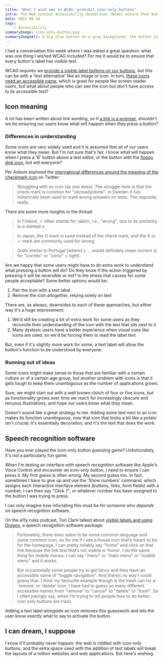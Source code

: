 ```yaml
---
title: "What I wish was in WCAG: prohibit icon-only buttons"
intro: The Web Content Accessibility Guidelines (WCAG) ensure that buttons have a programmatical accessible name, but it doesn't have to be visible.
date: 2022-06-16
tags:
    - Accessibility
summaryImage: icon-only-button.png
summaryImageAlt: A big blue button on a grey background; the button is labelled with a question mark icon.
---
```


I had a conversation this week where I was asked a great question: what was one thing I wished WCAG included? For me it would be to ensure that every button's label has visible text.

WCAG requires we [provide a visible label buttons on our buttons](https://www.w3.org/TR/WCAG21/#headings-and-labels), but this can be with a 'text alternative' like an image or icon. In turn, [these icons need an accessible name](https://www.w3.org/TR/WCAG21/#text-alternatives), which is great for people like screen reader users, but what about people who can see the icon but don't have access to its accessible text?


## Icon meaning

A lot has been written about link wording, so if [a link is a promise](https://www.nngroup.com/articles/link-promise/), shouldn't we be ensuring our users know what will happen when they press a button?

### Differences in understanding

Some icons are very widely used and it is assumed that all of our users know what they mean. But I'm not sure that's fair. *I* know what will happen when I press a 'B' button above a text editor, or the button with the [floppy disk icon](https://www.hanselman.com/blog/the-floppy-disk-means-save-and-14-other-old-people-icons-that-dont-make-sense-anymore), but will everyone?

Per Axbom explored the [international differences around the meaning of the checkmark icon](https://twitter.com/axbom/status/1437687684508659713?s=21&t=TsIMCi7SN7UzfotcnaZSAg) on Twitter:

> Struggling with an icon (as one does). The struggle here is that the check mark is common for "ok/ready/done". In Sweden it has historically been used to mark wrong answers on tests. The opposite, really.

There are some more insights in the thread:

> In Finland, ✓ often stands for väärin, i.e., "wrong", due to its similarity to a slanted v.

> In Japan, the O mark is used instead of the check mark, and the X or ✓ mark are commonly used for wrong.

> Quite similar to Portugal [where] c … would definitely mean correct (c for "correto" or "certo" = right).

Are we happy that some users might have to do extra work to understand what pressing a button will do? Do they know if the action triggered by pressing it will be reversible or not? Is the stress that causes for some people acceptable? Some better options would be:

1. Pair the icon with a text label
2. Remove the icon altogether, relying solely on text

There are, as always, downsides to each of these approaches, but either way it's a huge improvement:

1. We'd still be creating a bit of extra work for some users as they reconcile their understanding of the icon with the text that sits next to it
2. Many dyslexic users have a better experience when visual cues like icons are used, so we'd be forcing them to read the label text

But, even if it's slightly more work for some, a text label will allow the button's function to be understood by everyone.

### Running out of ideas

Some icons might make sense to those that are familiar with a certain culture or of a certain age group, but another problem with icons is that it gets tough to keep them unambiguous as the number of applications grows.

Sure, we might start out with a well known clutch of four or five icons, but as functionality grows over time we reach for increasingly obscure and tenuous illustrations, and hope our users know what they mean.

Doesn't sound like a great strategy to me. Adding some text next to an icon makes its function unambiguous; now that icon that looks a bit like a potato isn't crucial, it's essentially decoration, and it's the text that does the work.


## Speech recognition software

Have you ever played the icon-only button guessing game? Unfortunately, it's not a particularly fun game.

When I'm testing an interface with speech recognition software like Apple's Voice Control and encounter an icon-only button, I need to ensure I can press it. My first guess is often wrong. My second guess too. In fact, sometimes I have to give up and use the 'Show numbers' command, which assigns each interactive interface element (buttons, links, form fields) with a number; I can then say "Click 7", or whatever number has been assigned to the button I was trying to press.

I can only imagine how infuriating this must be for someone who *depends* on speech recognition software.

On the a11y rules podcast, Tori Clark talked about [visible labels and using Dragon](https://a11yrules.com/podcast/tori-clark-talks-about-visible-labels-and-dragon/), a speech recognition software package:

> Fortunately, there does seem to be some common language and some common icon, so for me if I see a house icon that’s meant to be for the homepage, I can pretty reliably say "home" and click on that link because the link text that’s not visible is 'home'. I do the same thing for mobile menus: I can say "menu" or "main menu" or "mobile menu" and it works.
> 
> But occasionally some people try to get fancy and they have an accessible name of "toggle navigation". And there’s no way I could guess that. I think my favourite example though is the trash can for a 'remove' or 'delete' icon. I have had to guess so many different accessible names from "remove" to "cancel" to "delete" to "trash". So I often jokingly say, when I’m trying to tell people how to do better: icon only buttons are trash.

Adding a text label alongside an icon removes this guesswork and lets the user know *exactly* what to say to activate the button.


## I can dream, I suppose

I know it'll probably never happen: the web is riddled with icon-only buttons, and the extra space used with the addition of text labels will break the layouts of a million websites and web applications. But here's wishing.
